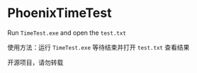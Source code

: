 # PhoenixTimeTest

Run `TimeTest.exe` and open the `test.txt`

使用方法：运行 `TimeTest.exe` 等待结束并打开 `test.txt` 查看结果

开源项目，请勿转载
